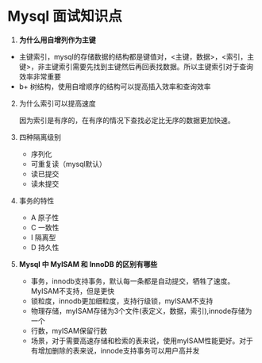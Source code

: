# Mysql 面试知识点

1. **为什么用自增列作为主键**

+ 主键索引，mysql的存储数据的结构都是键值对，<主键，数据>，<索引，主键>，非主键索引需要先找到主键然后再回表找数据。所以主键索引对于查询效率非常重要
+ b+ 树结构，使用自增顺序的结构可以提高插入效率和查询效率

2. 为什么索引可以提高速度

   因为索引是有序的，在有序的情况下查找必定比无序的数据更加快速。

3. 四种隔离级别
   + 序列化
   + 可重复读（mysql默认）
   + 读已提交
   + 读未提交
   
4. 事务的特性

   + A 原子性
   + C 一致性
   + I 隔离型
   + D 持久性

5. **Mysql 中 MyISAM 和 InnoDB 的区别有哪些**

   + 事务，innodb支持事务，默认每一条都是自动提交，牺牲了速度。MyISAM不支持，但是更快
   + 锁粒度，innodb更加细粒度，支持行级锁，myISAM不支持
   + 物理存储，myISAM存储为3个文件(表定义，数据，索引),innode存储为一个
   + 行数，myISAM保留行数
   + 场景，对于需要高速存储和检索的表来说，使用myISAM性能更好。对于有增加删除的表来说，innode支持事务可以用户高并发



